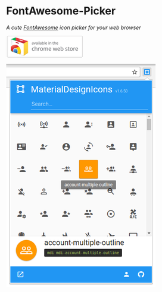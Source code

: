 # FontAwesome-Picker
*A cute [FontAwesome](http://fontawesome.io/icons/) icon picker for your web browser*

[![Download on Chrome Web Store](doc/download-chrome-web-store.png)](https://chrome.google.com/webstore/detail/fontawesome-picker/jifmidhohocnlbpadnpponnngggaeehh)

![FontAwesome-Picker](doc/screenshot.png)
